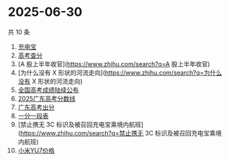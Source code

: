 # 2025-06-30

共 10 条

<!-- BEGIN -->
<!-- 最后更新时间 Mon Jun 30 2025 19:10:51 GMT+0800 (China Standard Time) -->

1. [充电宝](https://www.zhihu.com/search?q=充电宝)
1. [高考查分](https://www.zhihu.com/search?q=高考查分)
1. [A 股上半年收官](https://www.zhihu.com/search?q=A 股上半年收官)
1. [为什么没有 X 形状的河流走向](https://www.zhihu.com/search?q=为什么没有 X
   形状的河流走向)
1. [全国高考成绩陆续公布](https://www.zhihu.com/search?q=全国高考成绩陆续公布)
1. [2025广东高考分数线](https://www.zhihu.com/search?q=2025广东高考分数线)
1. [广东高考出分](https://www.zhihu.com/search?q=广东高考出分)
1. [一分一段表](https://www.zhihu.com/search?q=一分一段表)
1. [禁止携无 3C
   标识及被召回充电宝乘境内航班](https://www.zhihu.com/search?q=禁止携无 3C
   标识及被召回充电宝乘境内航班)
1. [小米YU7价格](https://www.zhihu.com/search?q=小米YU7价格)

<!-- END -->

